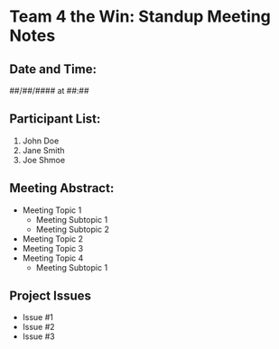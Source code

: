 # **Team 4 the Win: Standup Meeting Notes**

## **Date and Time:**
##/##/#### at ##:##

## **Participant List:**
1. John Doe
2. Jane Smith
3. Joe Shmoe

## **Meeting Abstract:**
- Meeting Topic 1
  - Meeting Subtopic 1
  - Meeting Subtopic 2
- Meeting Topic 2
- Meeting Topic 3
- Meeting Topic 4
  - Meeting Subtopic 1
  
## **Project Issues**
- Issue #1
- Issue #2
- Issue #3


